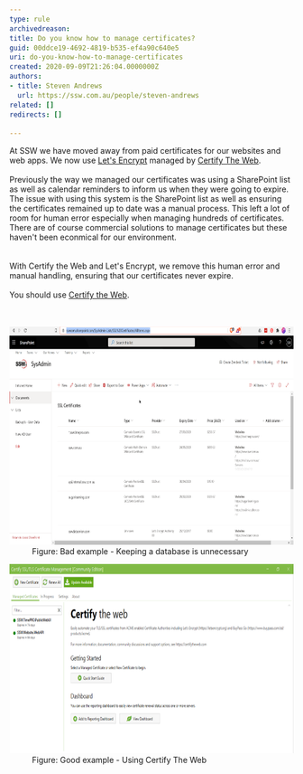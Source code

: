 ```yaml
---
type: rule
archivedreason: 
title: Do you know how to manage certificates?
guid: 00ddce19-4692-4819-b535-ef4a90c640e5
uri: do-you-know-how-to-manage-certificates
created: 2020-09-09T21:26:04.0000000Z
authors:
- title: Steven Andrews
  url: https://ssw.com.au/people/steven-andrews
related: []
redirects: []

---
```



At SSW we have moved away from paid certificates for our websites and web apps. We now use <a href="https://letsencrypt.org/">Let's Encrypt</a> managed by <a href="https://certifytheweb.com/">Certify The Web</a>.  <br> <br>Previously the way we managed our certificates was using a SharePoint list as well as calendar reminders to inform us when they were going to expire. The issue with using this system is the SharePoint list as well as ensuring the certificates remained up to date was a manual process. This left a lot of room for human error especially when managing hundreds of certificates. There are of course commercial solutions to manage certificates but these haven't been econmical for our environment.   <br><br><br>With Certify the Web and Let's Encrypt, we remove this human error and manual handling, ensuring that our certificates never expire. <br> <br>You should use <a href="https://certifytheweb.com/">Certify the Web​</a>. ​<br>
<br><excerpt class='endintro'></excerpt><br>
<dl class="badImage"><dt>​<img src="manage-certificates-bad.png" alt="manage-certificates-bad.png" style="width:750px;height:386px;" /></dt><dd>Figure: Bad example - Keeping a database is unnecessary</dd></dl><dl class="goodImage"><dt><img src="manage-certificates-good.png" alt="manage-certificates-good.png" style="width:750px;height:335px;" /></dt><dd>Figure: Good example - Using Certify The Web​<br></dd></dl>



